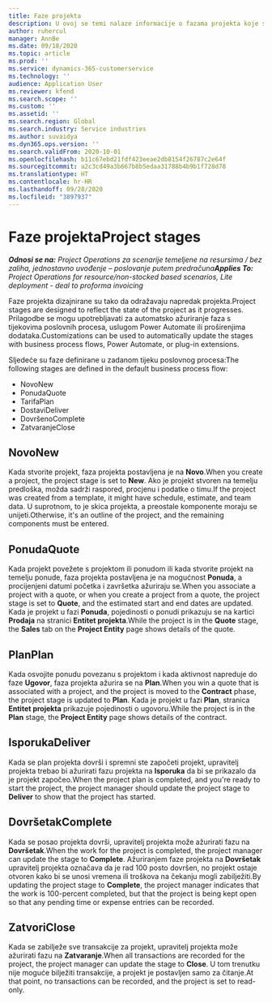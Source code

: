 ```yaml
---
title: Faze projekta
description: U ovoj se temi nalaze informacije o fazama projekta koje su dostupne u aplikaciji Microsoft Dynamics Project Operations.
author: ruhercul
manager: AnnBe
ms.date: 09/18/2020
ms.topic: article
ms.prod: ''
ms.service: dynamics-365-customerservice
ms.technology: ''
audience: Application User
ms.reviewer: kfend
ms.search.scope: ''
ms.custom: ''
ms.assetid: ''
ms.search.region: Global
ms.search.industry: Service industries
ms.author: suvaidya
ms.dyn365.ops.version: ''
ms.search.validFrom: 2020-10-01
ms.openlocfilehash: b11c67ebd21fdf423eeae2db8154f26787c2e64f
ms.sourcegitcommit: a2c3cd49a3b667b8b5edaa31788b4b9b1f728d78
ms.translationtype: HT
ms.contentlocale: hr-HR
ms.lasthandoff: 09/28/2020
ms.locfileid: "3897937"
---
```

# <a name="project-stages"></a><span data-ttu-id="9c959-103">Faze projekta</span><span class="sxs-lookup"><span data-stu-id="9c959-103">Project stages</span></span>

<span data-ttu-id="9c959-104">_**Odnosi se na:** Project Operations za scenarije temeljene na resursima / bez zaliha, jednostavno uvođenje – poslovanje putem predračuna_</span><span class="sxs-lookup"><span data-stu-id="9c959-104">_**Applies To:** Project Operations for resource/non-stocked based scenarios, Lite deployment - deal to proforma invoicing_</span></span>

<span data-ttu-id="9c959-105">Faze projekta dizajnirane su tako da odražavaju napredak projekta.</span><span class="sxs-lookup"><span data-stu-id="9c959-105">Project stages are designed to reflect the state of the project as it progresses.</span></span> <span data-ttu-id="9c959-106">Prilagodbe se mogu upotrebljavati za automatsko ažuriranje faza s tijekovima poslovnih procesa, uslugom Power Automate ili proširenjima dodataka.</span><span class="sxs-lookup"><span data-stu-id="9c959-106">Customizations can be used to automatically update the stages with business process flows, Power Automate, or plug-in extensions.</span></span>

<span data-ttu-id="9c959-107">Sljedeće su faze definirane u zadanom tijeku poslovnog procesa:</span><span class="sxs-lookup"><span data-stu-id="9c959-107">The following stages are defined in the default business process flow:</span></span>

- <span data-ttu-id="9c959-108">Novo</span><span class="sxs-lookup"><span data-stu-id="9c959-108">New</span></span>
- <span data-ttu-id="9c959-109">Ponuda</span><span class="sxs-lookup"><span data-stu-id="9c959-109">Quote</span></span>
- <span data-ttu-id="9c959-110">Tarifa</span><span class="sxs-lookup"><span data-stu-id="9c959-110">Plan</span></span>
- <span data-ttu-id="9c959-111">Dostavi</span><span class="sxs-lookup"><span data-stu-id="9c959-111">Deliver</span></span>
- <span data-ttu-id="9c959-112">Dovršeno</span><span class="sxs-lookup"><span data-stu-id="9c959-112">Complete</span></span>
- <span data-ttu-id="9c959-113">Zatvaranje</span><span class="sxs-lookup"><span data-stu-id="9c959-113">Close</span></span> 

## <a name="new"></a><span data-ttu-id="9c959-114">Novo</span><span class="sxs-lookup"><span data-stu-id="9c959-114">New</span></span>

<span data-ttu-id="9c959-115">Kada stvorite projekt, faza projekta postavljena je na **Novo**.</span><span class="sxs-lookup"><span data-stu-id="9c959-115">When you create a project, the project stage is set to **New**.</span></span> <span data-ttu-id="9c959-116">Ako je projekt stvoren na temelju predloška, možda sadrži raspored, procjenu i podatke o timu.</span><span class="sxs-lookup"><span data-stu-id="9c959-116">If the project was created from a template, it might have schedule, estimate, and team data.</span></span> <span data-ttu-id="9c959-117">U suprotnom, to je skica projekta, a preostale komponente moraju se unijeti.</span><span class="sxs-lookup"><span data-stu-id="9c959-117">Otherwise, it's an outline of the project, and the remaining components must be entered.</span></span>

## <a name="quote"></a><span data-ttu-id="9c959-118">Ponuda</span><span class="sxs-lookup"><span data-stu-id="9c959-118">Quote</span></span>

<span data-ttu-id="9c959-119">Kada projekt povežete s projektom ili ponudom ili kada stvorite projekt na temelju ponude, faza projekta postavljena je na mogućnost **Ponuda**, a procijenjeni datumi početka i završetka ažuriraju se.</span><span class="sxs-lookup"><span data-stu-id="9c959-119">When you associate a project with a quote, or when you create a project from a quote, the project stage is set to **Quote**, and the estimated start and end dates are updated.</span></span> <span data-ttu-id="9c959-120">Kada je projekt u fazi **Ponuda**, pojedinosti o ponudi prikazuju se na kartici **Prodaja** na stranici **Entitet projekta**.</span><span class="sxs-lookup"><span data-stu-id="9c959-120">While the project is in the **Quote** stage, the **Sales** tab on the **Project Entity** page shows details of the quote.</span></span>

## <a name="plan"></a><span data-ttu-id="9c959-121">Plan</span><span class="sxs-lookup"><span data-stu-id="9c959-121">Plan</span></span>

<span data-ttu-id="9c959-122">Kada osvojite ponudu povezanu s projektom i kada aktivnost napreduje do faze **Ugovor**, faza projekta ažurira se na **Plan**.</span><span class="sxs-lookup"><span data-stu-id="9c959-122">When you win a quote that is associated with a project, and the project is moved to the **Contract** phase, the project stage is updated to **Plan**.</span></span> <span data-ttu-id="9c959-123">Kada je projekt u fazi **Plan**, stranica **Entitet projekta** prikazuje pojedinosti o ugovoru.</span><span class="sxs-lookup"><span data-stu-id="9c959-123">While the project is in the **Plan** stage, the **Project Entity** page shows details of the contract.</span></span>

## <a name="deliver"></a><span data-ttu-id="9c959-124">Isporuka</span><span class="sxs-lookup"><span data-stu-id="9c959-124">Deliver</span></span>

<span data-ttu-id="9c959-125">Kada se plan projekta dovrši i spremni ste započeti projekt, upravitelj projekta trebao bi ažurirati fazu projekta na **Isporuka** da bi se prikazalo da je projekt započeo.</span><span class="sxs-lookup"><span data-stu-id="9c959-125">When the project plan is completed, and you're ready to start the project, the project manager should update the project stage to **Deliver** to show that the project has started.</span></span>

## <a name="complete"></a><span data-ttu-id="9c959-126">Dovršetak</span><span class="sxs-lookup"><span data-stu-id="9c959-126">Complete</span></span> 

<span data-ttu-id="9c959-127">Kada se posao projekta dovrši, upravitelj projekta može ažurirati fazu na **Dovršetak**.</span><span class="sxs-lookup"><span data-stu-id="9c959-127">When the work for the project is completed, the project manager can update the stage to **Complete**.</span></span> <span data-ttu-id="9c959-128">Ažuriranjem faze projekta na **Dovršetak** upravitelj projekta označava da je rad 100 posto dovršen, no projekt ostaje otvoren kako bi se unosi vremena ili troškova na čekanju mogli zabilježiti.</span><span class="sxs-lookup"><span data-stu-id="9c959-128">By updating the project stage to **Complete**, the project manager indicates that the work is 100-percent completed, but that the project is being kept open so that any pending time or expense entries can be recorded.</span></span>

## <a name="close"></a><span data-ttu-id="9c959-129">Zatvori</span><span class="sxs-lookup"><span data-stu-id="9c959-129">Close</span></span>

<span data-ttu-id="9c959-130">Kada se zabilježe sve transakcije za projekt, upravitelj projekta može ažurirati fazu na **Zatvaranje**.</span><span class="sxs-lookup"><span data-stu-id="9c959-130">When all transactions are recorded for the project, the project manager can update the stage to **Close**.</span></span> <span data-ttu-id="9c959-131">U tom trenutku nije moguće bilježiti transakcije, a projekt je postavljen samo za čitanje.</span><span class="sxs-lookup"><span data-stu-id="9c959-131">At that point, no transactions can be recorded, and the project is set to read-only.</span></span>

